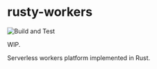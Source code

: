 # rusty-workers

![Build and Test](https://github.com/losfair/rusty-workers/workflows/Build%20and%20Test/badge.svg)

WIP.

Serverless workers platform implemented in Rust.
